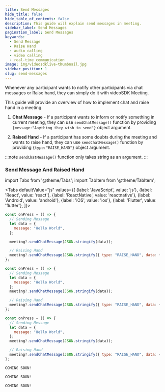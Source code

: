 ```yaml
---
title: Send Messages
hide_title: false
hide_table_of_contents: false
description: This guide will explain send messages in meeting.
sidebar_label: Send Messages
pagination_label: Send Messages
keywords:
  - Send Message
  - Raise Hand
  - audio calling
  - video calling
  - real-time communication
image: img/videosdklive-thumbnail.jpg
sidebar_position: 1
slug: send-messages
---
```


Whenever any participant wants to notify other participants via chat messages or Raise hand, they can simply do it with videoSDK Meeting.

This guide will provide an overview of how to implement chat and raise hand in a meeting.

1. **Chat Message** - If a participant wants to inform or notify something in current meeting, they can use `sendChatMessage()` function by providing `{message:"Anything they wish to send"}` object argument.

2. **Raised Hand** - If a participant has some doubts during the meeting and wants to raise hand, they can use `sendChatMessage()` function by providing `{type:"RAISE_HAND"}` object argument.

:::note
`sendChatMessage()` function only takes string as an argument.
:::

### Send Message And Raised Hand

import Tabs from '@theme/Tabs';
import TabItem from '@theme/TabItem';

<Tabs
defaultValue="js"
values={[
{label: 'JavaScript', value: 'js'},
{label: 'React', value: 'react'},
{label: 'ReactNative', value: 'reactnative'},
{label: 'Android', value: 'android'},
{label: 'iOS', value: 'ios'},
{label: 'Flutter', value: 'flutter'},
]}>
<TabItem value="js">

```js
const onPress = () => {
  // Sending Message
  let data = {
    message: "Hello World",
  };

  meeting?.sendChatMessage(JSON.stringify(data));

  // Raising Hand
  meeting?.sendChatMessage(JSON.stringify({ type: "RAISE_HAND", data: {} }));
};
```

</TabItem>
<TabItem value="react">

```js
const onPress = () => {
  // Sending Message
  let data = {
    message: "Hello World",
  };
  meeting?.sendChatMessage(JSON.stringify(data));

  // Raising Hand
  meeting?.sendChatMessage(JSON.stringify({ type: "RAISE_HAND", data: {} }));
};
```

</TabItem>
<TabItem value="reactnative">

```js
const onPress = () => {
  // Sending Message
  let data = {
    message: "Hello World",
  };
  meeting?.sendChatMessage(JSON.stringify(data));

  // Raising Hand
  meeting?.sendChatMessage(JSON.stringify({ type: "RAISE_HAND", data: {} }));
};
```

</TabItem>
<TabItem value="android">

```js
COMING SOON!
```

</TabItem>
<TabItem value="ios">

```js
COMING SOON!
```

</TabItem>
<TabItem value="flutter">

```js
COMING SOON!
```

</TabItem>
</Tabs>
